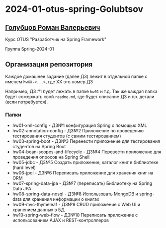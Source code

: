 # 2024-01-otus-spring-Golubtsov


## [Голубцов Роман Валерьевич](https://spb.hh.ru/resume/81e5630fff08b653490039ed1f6f6443323948)

Курс OTUS "Разработчик на Spring Framework"

Группа Spring-2024-01


## Организация репозитория

Каждое домашнее задание (далее ДЗ) лежит в отдельной папке с именем `hwXX-<...>`, где XX это номер ДЗ

Например, ДЗ #1 будет лежать в папке `hw01` и т.д.
Так же каждая папка будет сожержать свой `readme.md`, где будет описание ДЗ и пр. детали (если потребуется).

### Папки
- hw01-xml-config - ДЗ№1 конфигурация Spring с помощью XML
- hw02-annotation-config - ДЗ№2 Приложение по проведению тестирования студентов (с самим тестированием)
- hw03-spring-boot - ДЗ№3 Перенести приложение для тестирования студентов на Spring Boot
- hw04-bean-scopes-and-lifecycle - ДЗ№4 Перевести приложение для проведения опросов на Spring Shell
- hw05-jdbc - ДЗ№5 Создать приложение, каталог книг в библиотеке (hard level)
- hw06-jpql - ДЗ№6 Переписать приложение для хранения книг на ORM
- hw07-spring-data-jpa - ДЗ№7 (переписать) Библиотеку на Spring Data JPA
- hw08-spring-data-nosql - ДЗ№8 Использовать MongoDB и spring-data для хранения информации о книгах
- hw09-mvc-thymeleaf - ДЗ№9 CRUD приложение с Web UI и хранением данных в БД
- hw10-spring-web-flow - ДЗ№10 Переписать приложение с использованием AJAX и REST-контроллеров
